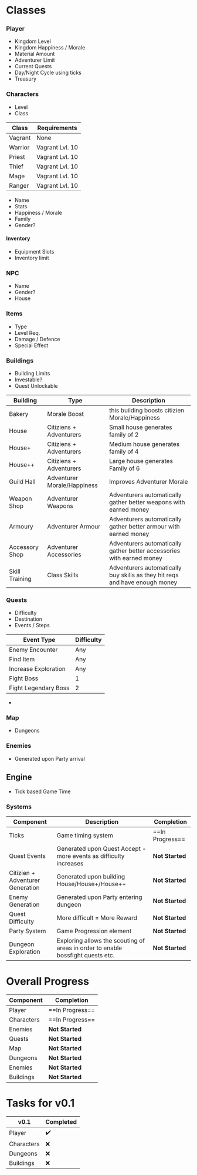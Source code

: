 ﻿# Classes

### Player
- Kingdom Level
- Kingdom Happiness / Morale
- Material Amount
- Adventurer Limit
- Current Quests
- Day/Night Cycle using ticks
- Treasury


### Characters
- Level
- Class

| Class | Requirements |
|-------|--------------|
| Vagrant | None |
| Warrior | Vagrant Lvl. 10 |
| Priest | Vagrant Lvl. 10 |
| Thief | Vagrant Lvl. 10 |
| Mage | Vagrant Lvl. 10 |
| Ranger | Vagrant Lvl. 10 |

- Name
- Stats
- Happiness / Morale
- Family
- Gender?

#### Inventory
- Equipment Slots
- Inventory limit


### NPC
- Name
- Gender?
- House

### Items
- Type
- Level Req.
- Damage / Defence
- Special Effect

### Buildings

- Building Limits
- Investable?
- Quest Unlockable

| Building | Type | Description |
|----------|------|-------------|
| Bakery | Morale Boost | this building boosts citizien Morale/Happiness |
| House | Citiziens + Adventurers | Small house generates family of 2 |
| House+ | Citiziens + Adventurers | Medium house generates family of 4 |
| House++ | Citiziens + Adventurers | Large house generates Family of 6|
| Guild Hall | Adventurer Morale/Happiness | Improves Adventurer Morale |
| Weapon Shop | Adventurer Weapons | Adventurers automatically gather better weapons with earned money |
| Armoury | Adventurer Armour | Adventurers automatically gather better armour with earned money |
| Accessory Shop | Adventurer Accessories | Adventurers automatically gather better accessories with earned money |
| Skill Training | Class Skills | Adventurers automatically buy skills as they hit reqs and have enough money |

### Quests
 - Difficulty 
 - Destination
 - Events / Steps

 | Event Type | Difficulty |
 |------------|------------|
 | Enemy Encounter | Any |
 | Find Item | Any |
 | Increase Exploration | Any |
 | Fight Boss | 1 |
 | Fight Legendary Boss | 2 |
 


 - 


### Map
- Dungeons


### Enemies
- Generated upon Party arrival

## Engine

- Tick based Game Time

### Systems
| Component | Description | Completion |
|-----------|--------------|-----------|
| Ticks | Game timing system | ==In Progress== |
| Quest Events | Generated upon Quest Accept - more events as difficulty increases | **Not Started** |
| Citizien + Adventurer Generation | Generated upon building House/House+/House++ | **Not Started** |
| Enemy Generation | Generated upon Party entering dungeon | **Not Started** |
| Quest Difficulty | More difficult = More Reward | **Not Started** |
| Party System | Game Progression element | **Not Started** |
| Dungeon Exploration | Exploring allows the scouting of areas in order to enable bossfight quests etc. | **Not Started** |

# Overall Progress

| Component | Completion |
|-----------|------------|
| Player | ==In Progress== |
| Characters | ==In Progress== |
| Enemies | **Not Started** |
| Quests | **Not Started** |
| Map | **Not Started** |
| Dungeons | **Not Started** |
| Enemies | **Not Started** |
| Buildings | **Not Started** |


# Tasks for v0.1
| v0.1 | Completed |
|------|-----------|
| Player | ✔️ |
| Characters| ❌ |
| Dungeons | ❌ |
| Buildings | ❌ |
